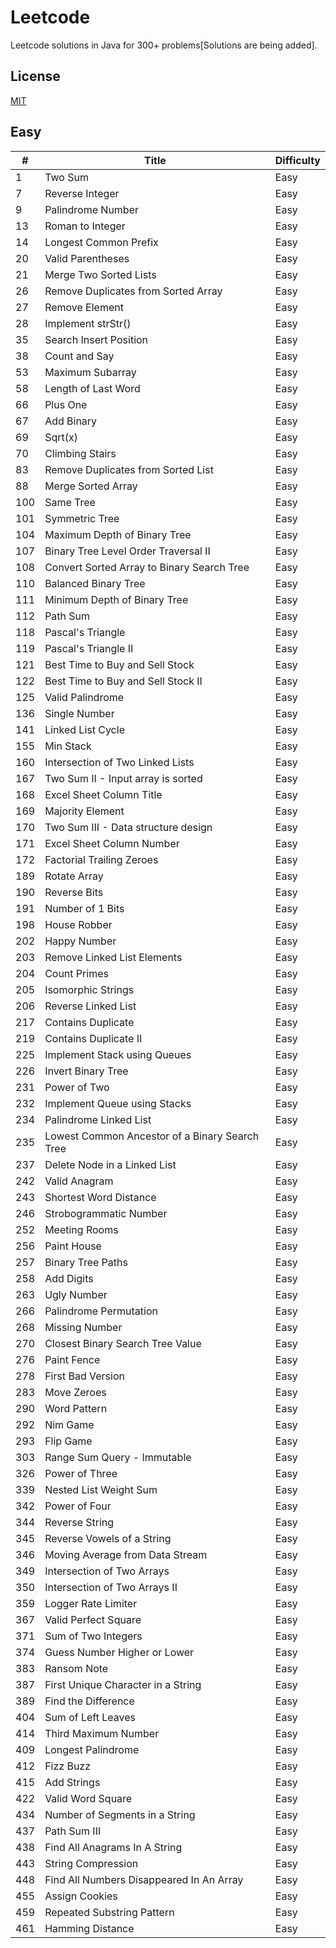 # Leetcode

Leetcode solutions in Java for 300+ problems[Solutions are being added].

## License
[MIT](https://github.com/scaffeinate/leetcode/blob/master/LICENSE)

## Easy

| # | Title | Difficulty |
|---| ----- | ---------- |
1|Two Sum|Easy|
7|Reverse Integer|Easy|
9|Palindrome Number|Easy|
13|Roman to Integer|Easy|
14|Longest Common Prefix|Easy|
20|Valid Parentheses|Easy|
21|Merge Two Sorted Lists|Easy|
26|Remove Duplicates from Sorted Array|Easy|
27|Remove Element|Easy|
28|Implement strStr()|Easy|
35|Search Insert Position|Easy|
38|Count and Say|Easy|
53|Maximum Subarray|Easy|
58|Length of Last Word|Easy|
66|Plus One|Easy|
67|Add Binary|Easy|
69|Sqrt(x)|Easy|
70|Climbing Stairs|Easy|
83|Remove Duplicates from Sorted List|Easy|
88|Merge Sorted Array|Easy|
100|Same Tree|Easy|
101|Symmetric Tree|Easy|
104|Maximum Depth of Binary Tree|Easy|
107|Binary Tree Level Order Traversal II|Easy|
108|Convert Sorted Array to Binary Search Tree|Easy|
110|Balanced Binary Tree|Easy|
111|Minimum Depth of Binary Tree|Easy|
112|Path Sum|Easy|
118|Pascal's Triangle|Easy|
119|Pascal's Triangle II|Easy|
121|Best Time to Buy and Sell Stock|Easy|
122|Best Time to Buy and Sell Stock II|Easy|
125|Valid Palindrome|Easy|
136|Single Number|Easy|
141|Linked List Cycle|Easy|
155|Min Stack|Easy|
160|Intersection of Two Linked Lists|Easy|
167|Two Sum II - Input array is sorted|Easy|
168|Excel Sheet Column Title|Easy|
169|Majority Element|Easy|
170|Two Sum III - Data structure design|Easy|
171|Excel Sheet Column Number|Easy|
172|Factorial Trailing Zeroes|Easy|
189|Rotate Array|Easy|
190|Reverse Bits|Easy|
191|Number of 1 Bits|Easy|
198|House Robber|Easy|
202|Happy Number|Easy|
203|Remove Linked List Elements|Easy|
204|Count Primes|Easy|
205|Isomorphic Strings|Easy|
206|Reverse Linked List|Easy|
217|Contains Duplicate|Easy|
219|Contains Duplicate II|Easy|
225|Implement Stack using Queues|Easy|
226|Invert Binary Tree|Easy|
231|Power of Two|Easy|
232|Implement Queue using Stacks|Easy|
234|Palindrome Linked List|Easy|
235|Lowest Common Ancestor of a Binary Search Tree|Easy|
237|Delete Node in a Linked List|Easy|
242|Valid Anagram|Easy|
243|Shortest Word Distance|Easy|
246|Strobogrammatic Number|Easy|
252|Meeting Rooms|Easy|
256|Paint House|Easy|
257|Binary Tree Paths|Easy|
258|Add Digits|Easy|
263|Ugly Number|Easy|
266|Palindrome Permutation|Easy|
268|Missing Number|Easy|
270|Closest Binary Search Tree Value|Easy|
276|Paint Fence|Easy|
278|First Bad Version|Easy|
283|Move Zeroes|Easy|
290|Word Pattern|Easy|
292|Nim Game|Easy|
293|Flip Game|Easy|
303|Range Sum Query - Immutable|Easy|
326|Power of Three|Easy|
339|Nested List Weight Sum|Easy|
342|Power of Four|Easy|
344|Reverse String|Easy|
345|Reverse Vowels of a String|Easy|
346|Moving Average from Data Stream|Easy|
349|Intersection of Two Arrays|Easy|
350|Intersection of Two Arrays II|Easy|
359|Logger Rate Limiter|Easy|
367|Valid Perfect Square|Easy|
371|Sum of Two Integers|Easy|
374|Guess Number Higher or Lower|Easy|
383|Ransom Note|Easy|
387|First Unique Character in a String|Easy|
389|Find the Difference|Easy|
404|Sum of Left Leaves|Easy|
414|Third Maximum Number|Easy|
409|Longest Palindrome|Easy|
412|Fizz Buzz|Easy|
415|Add Strings|Easy|
422|Valid Word Square|Easy|
434|Number of Segments in a String|Easy|
437|Path Sum III|Easy|
438|Find All Anagrams In A String|Easy|
443|String Compression|Easy|
448|Find All Numbers Disappeared In An Array|Easy|
455|Assign Cookies|Easy|
459|Repeated Substring Pattern|Easy|
461|Hamming Distance|Easy|
